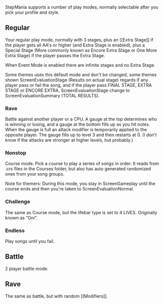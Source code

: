 StepMania supports a number of play modes, normally selectable after you pick your profile and style.

## Regular
Your regular play mode, normally with 3 stages, plus an [[Extra Stage]] if the player gets all AA's or higher (and Extra Stage is enabled), plus a Special Stage (More commonly known as Encore Extra Stage or One More Extra Stage) if the player passes the Extra Stage.

When Event Mode is enabled there are infinite stages and no Extra Stage.

Some themes uses this default mode and don't be changed, some themes shown ScreenEvaluationStage (Results on actual stage) regards if any player pass or fail the song, and if the player pass FINAL STAGE, EXTRA STAGE or ENCORE EXTRA, ScreenEvaluationStage change to ScreenEvaluationSummary (TOTAL RESULTS).

### Rave
Battle against another player or a CPU. A gauge at the top determines who is winning or losing, and a gauge at the bottom fills up as you hit notes. When the gauge is full an attack modifier is temporarily applied to the opposite player.
The gauge fills up to level 3 and then restarts at 0. (I don't know if the attacks are stronger at higher levels, but probably.)

### Nonstop
Course mode. Pick a course to play a series of songs in order. It reads from .crs files in the Courses folder, but also has auto generated randomized ones from your song groups.

Note for themers: During this mode, you stay in ScreenGameplay until the course ends and then you're taken to ScreenEvaluationNormal.

### Challenge
The same as Course mode, but the lifebar type is set to 4 LIVES. Originally known as "Oni".

### Endless
Play songs until you fail.

## Battle
2 player battle mode.

## Rave
The same as battle, but with random [[Modifiers]].